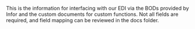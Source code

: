 This is the information for interfacing with our EDI via the BODs provided by Infor and the 
custom documents for custom functions.  Not all fields are required, and field mapping can 
be reviewed in the docs folder.
